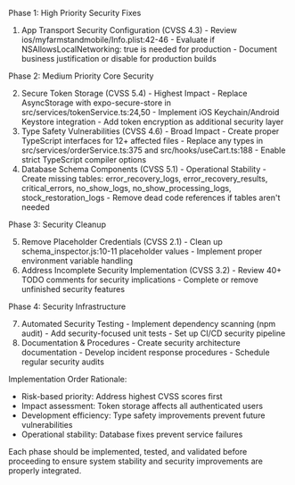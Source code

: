  Phase 1: High Priority Security Fixes

  1. App Transport Security Configuration (CVSS 4.3)
    - Review ios/myfarmstandmobile/Info.plist:42-46
    - Evaluate if NSAllowsLocalNetworking: true is needed for
  production
    - Document business justification or disable for production
  builds

  Phase 2: Medium Priority Core Security

  2. Secure Token Storage (CVSS 5.4) - Highest Impact
    - Replace AsyncStorage with expo-secure-store in
  src/services/tokenService.ts:24,50
    - Implement iOS Keychain/Android Keystore integration
    - Add token encryption as additional security layer
  3. Type Safety Vulnerabilities (CVSS 4.6) - Broad Impact
    - Create proper TypeScript interfaces for 12+ affected files
    - Replace any types in src/services/orderService.ts:375 and
  src/hooks/useCart.ts:188
    - Enable strict TypeScript compiler options
  4. Database Schema Components (CVSS 5.1) - Operational Stability
    - Create missing tables: error_recovery_logs,
  error_recovery_results, critical_errors, no_show_logs,
  no_show_processing_logs, stock_restoration_logs
    - Remove dead code references if tables aren't needed

  Phase 3: Security Cleanup

  5. Remove Placeholder Credentials (CVSS 2.1)
    - Clean up schema_inspector.js:10-11 placeholder values
    - Implement proper environment variable handling
  6. Address Incomplete Security Implementation (CVSS 3.2)
    - Review 40+ TODO comments for security implications
    - Complete or remove unfinished security features

  Phase 4: Security Infrastructure

  7. Automated Security Testing
    - Implement dependency scanning (npm audit)
    - Add security-focused unit tests
    - Set up CI/CD security pipeline
  8. Documentation & Procedures
    - Create security architecture documentation
    - Develop incident response procedures
    - Schedule regular security audits

  Implementation Order Rationale:

  - Risk-based priority: Address highest CVSS scores first
  - Impact assessment: Token storage affects all authenticated users
  - Development efficiency: Type safety improvements prevent future
  vulnerabilities
  - Operational stability: Database fixes prevent service failures

  Each phase should be implemented, tested, and validated before
  proceeding to ensure system stability and security improvements are
   properly integrated.